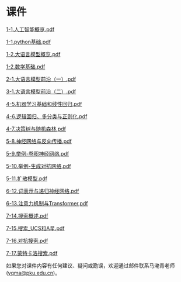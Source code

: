 # 课件

<a href="/slides/1-1.人工智能概览.pdf" download="1-1.人工智能概览.pdf">1-1.人工智能概览.pdf</a>

<a href="/slides/1-1.python基础.pdf" download="1-1.python基础.pdf">1-1.python基础.pdf</a>

<a href="/slides/1-2.大语言模型概览.pdf" download="1-2.大语言模型概览.pdf">1-2.大语言模型概览.pdf</a>

<a href="/slides/1-2.数学基础.pdf" download="1-2.数学基础.pdf">1-2.数学基础.pdf</a>

<a href="/slides/2-1.大语言模型前沿（一）.pdf" download="2-1.大语言模型前沿（一）.pdf">2-1.大语言模型前沿（一）.pdf</a>

<a href="/slides/3-1.大语言模型前沿（二）.pdf" download="3-1.大语言模型前沿（二）.pdf">3-1.大语言模型前沿（二）.pdf</a>

<a href="/slides/4-5.机器学习基础和线性回归.pdf" download="4-5.机器学习基础和线性回归.pdf">4-5.机器学习基础和线性回归.pdf</a>

<a href="/slides/4-6.逻辑回归、多分类与正则化.pdf" download="4-6.逻辑回归、多分类与正则化.pdf">4-6.逻辑回归、多分类与正则化.pdf</a>

<a href="/slides/4-7.决策树与随机森林.pdf" download="4-7.决策树与随机森林.pdf">4-7.决策树与随机森林.pdf</a>

<a href="/slides/5-8.神经网络与反向传播.pdf" download="5-8.神经网络与反向传播.pdf">5-8.神经网络与反向传播.pdf</a>

<a href="/slides/5-9.举例-卷积神经网络.pdf" download="5-9.举例-卷积神经网络.pdf">5-9.举例-卷积神经网络.pdf</a>

<a href="/slides/5-10.举例-生成对抗网络.pdf" download="5-10.举例-生成对抗网络.pdf">5-10.举例-生成对抗网络.pdf</a>

<a href="/slides/5-11.扩散模型.pdf" download="5-11.扩散模型.pdf">5-11.扩散模型.pdf</a>

<a href="/slides/6-12.词表示与递归神经网络.pdf" download="6-12.词表示与递归神经网络.pdf">6-12.词表示与递归神经网络.pdf</a>

<a href="/slides/6-13.注意力机制与Transformer.pdf" download="6-13.注意力机制与Transformer.pdf">6-13.注意力机制与Transformer.pdf</a>

<a href="/slides/7-14.搜索概述.pdf" download="7-14.搜索概述.pdf">7-14.搜索概述.pdf</a>

<a href="/slides/7-15.搜索_UCS和A星.pdf" download="7-15.搜索_UCS和A星.pdf">7-15.搜索_UCS和A星.pdf</a>

<a href="/slides/7-16.对抗搜索.pdf" download="7-16.对抗搜索.pdf">7-16.对抗搜索.pdf</a>

<a href="/slides/7-17.蒙特卡洛搜索.pdf" download="7-17.蒙特卡洛搜索.pdf">7-17.蒙特卡洛搜索.pdf</a>

如果您对课件内容有任何建议、疑问或勘误，欢迎通过邮件联系马滟青老师 (yqma@pku.edu.cn)。

